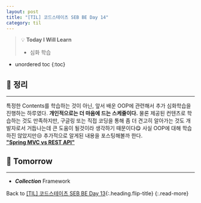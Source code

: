 ```yaml
---
layout: post
title: "[TIL] 코드스테이츠 SEB BE Day 14"
category: til
---
```

> 💡 **Today I Will Learn**
>
> * 심화 학습

* unordered toc
{:toc}

## 📌 정리
***

특정한 Contents를 학습하는 것이 아닌, 앞서 배운 OOP에 관련해서 추가 심화학습을 진행하는 하루였다. **개인적으로는 더 마음에 드는 스케줄이다.** 물론 제공된 컨텐츠로 학습하는 것도 만족하지만, 구글링 또는 직접 코딩을 통해 좀 더 견고히 알아가는 것도 개발자로서 거듭나는데 큰 도움이 될것이라 생각하기 때문이다😋
사실 OOP에 대해 학습하진 않았지만😒 추가적으로 알게된 내용을 포스팅해볼까 한다.  
[**"Spring MVC vs REST API"**](/2022-05-16-MVC-vs-REST-API)
 
## 🎯 Tomorrow
***

* ***Collection*** Framework

Back to [[TIL] 코드스테이츠 SEB BE Day 13](220513-til){:.heading.flip-title}
{:.read-more}